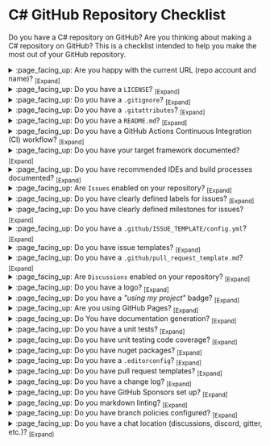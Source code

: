 # C# GitHub Repository Checklist

Do you have a C# repository on GitHub? Are you thinking about making a C# repository on GitHub? This is a checklist intended to help you make the most out
of your GitHub repository.

<details>
<summary>
  :page_facing_up: Are you happy with the current URL (repo account and name)? <sub>[Expand]</sub>
</summary>
<p>

> Make sure you are happy with the name of your repo and the account your repo is under. You can rename and transer ownership of repositories, but that will change the URL of your repo, which may cause confusion for your community.
>
> GitHub has organization accounts, so if you already have a group of dedicated developers or intend to grow a community around the repository, having the repository be under an organization's account may be more appropriate than a personal account.<br/>
> [See more information on GitHub organization here.](https://docs.github.com/en/organizations/collaborating-with-groups-in-organizations/about-organizations)

</p>
</details>

<details>
<summary>
  :page_facing_up: Do you have a <code>LICENSE</code>? <sub>[Expand]</sub>
</summary>
<p>

> Licensing is very important. You should choose a license before you make any code public.
> [See GitHub's guide on licensing here.](https://docs.github.com/en/github/creating-cloning-and-archiving-repositories/creating-a-repository-on-github/licensing-a-repository)

</p>
</details>

<details>
<summary>
  :page_facing_up: Do you have a <code>.gitignore</code>? <sub>[Expand]</sub>
</summary>
<p>

> You don't want all your files to be included in your repository. For example, you generally want all your source code files (`.cs` for C# files) to be included, but you do not want your `obj` and `bin` folders included. Repsoitories are generally for source code while packages and releases are for binaries. The `.gitignore` file is how you can control what files are included or excluded from your repository. For C# repsoitories, if you use GitHub's online interface, you want to choose the `Visual Studio` option when you create your repository:
>
> ![image](https://user-images.githubusercontent.com/3385986/126922682-eee60260-8cb8-473e-8808-bce382db40c3.png)
>
> If you need to add or update a `.gitignore` file to an existing repsoitory, you copy the latest version of the file form here:
> [https://github.com/github/gitignore/blob/master/VisualStudio.gitignore](https://github.com/github/gitignore/blob/master/VisualStudio.gitignore)
>
> [See git's documentation on `.gitignore` here.](https://git-scm.com/docs/gitignore)
  
</p>
</details>

<details>
<summary>
  :page_facing_up: Do you have a <code>.gitattributes</code>? <sub>[Expand]</sub>
</summary>
<p>

A `.gitattributes` file helps you control some settings. The most common use for this is to standardize line endings, so that when the code is cloned it will have the appropriate line endings based on the environment, but line endings will be standardized in the actual repository. For C# repositories, you generally just want to use this as your `.gitattributes`:
```
* text=auto
```
However, if you do have any binary files you should add explicit entries for those types of files. For example, if you have a `.png` image file in your repository you could add this line to your 

</p>
</details>

<details>
<summary>
  :page_facing_up: Do you have a <code>README.md</code>? <sub>[Expand]</sub>
</summary>
<p>

_todo_

</p>
</details>

<details>
<summary>
  :page_facing_up: Do you have a GitHub Actions Continuous Integration (CI) workflow? <sub>[Expand]</sub>
</summary>
<p>

_todo_

</p>
</details>

<details>
<summary>
  :page_facing_up: Do you have your target framework documented? <sub>[Expand]</sub>
</summary>
<p>

_todo_

</p>
</details>

<details>
<summary>
  :page_facing_up: Do you have recommended IDEs and build processes documented? <sub>[Expand]</sub>
</summary>
<p>

_todo_

</p>
</details>

<details>
<summary>
  :page_facing_up: Are <code>Issues</code> enabled on your repository? <sub>[Expand]</sub>
</summary>
<p>

_todo_

</p>
</details>

<details>
<summary>
  :page_facing_up: Do you have clearly defined labels for issues? <sub>[Expand]</sub>
</summary>
<p>

_todo_

</p>
</details>

<details>
<summary>
  :page_facing_up: Do you have clearly defined milestones for issues? <sub>[Expand]</sub>
</summary>
<p>

_todo_

</p>
</details>

<details>
<summary>
  :page_facing_up: Do you have a <code>.github/ISSUE_TEMPLATE/config.yml</code>? <sub>[Expand]</sub>
</summary>
<p>

_todo_

</p>
</details>

<details>
<summary>
  :page_facing_up: Do you have issue templates? <sub>[Expand]</sub>
</summary>
<p>

_todo_

</p>
</details>

<details>
<summary>
  :page_facing_up: Do you have a <code>.github/pull_request_template.md</code>? <sub>[Expand]</sub>
</summary>
<p>

_todo_

</p>
</details>

<details>
<summary>
  :page_facing_up: Are <code>Discussions</code> enabled on your repository? <sub>[Expand]</sub>
</summary>
<p>

_todo_

</p>
</details>

<details>
<summary>
  :page_facing_up: Do you have a logo? <sub>[Expand]</sub>
</summary>
<p>

_todo_

</p>
</details>

<details>
<summary>
  :page_facing_up: Do you have a <em>"using my project"</em> badge? <sub>[Expand]</sub>
</summary>
<p>

_todo_

</p>
</details>

<details>
<summary>
  :page_facing_up: Are you using GitHub Pages? <sub>[Expand]</sub>
</summary>
<p>

_todo_

</p>
</details>

<details>
<summary>
  :page_facing_up: Do You have documentation generation? <sub>[Expand]</sub>
</summary>
<p>

_todo_

</p>
</details>

<details>
<summary>
  :page_facing_up: Do you have a unit tests? <sub>[Expand]</sub>
</summary>
<p>

_todo_

</p>
</details>

<details>
<summary>
  :page_facing_up: Do you have unit testing code coverage? <sub>[Expand]</sub>
</summary>
<p>

_todo_

</p>
</details>

<details>
<summary>
  :page_facing_up: Do you have nuget packages? <sub>[Expand]</sub>
</summary>
<p>

_todo_

</p>
</details>

<details>
<summary>
  :page_facing_up: Do you have a <code>.editorconfig</code>? <sub>[Expand]</sub>
</summary>
<p>

_todo_

</p>
</details>

<details>
<summary>
  :page_facing_up: Do you have pull request templates? <sub>[Expand]</sub>
</summary>
<p>

_todo_

</p>
</details>

<details>
<summary>
  :page_facing_up: Do you have a change log? <sub>[Expand]</sub>
</summary>
<p>

_todo_

</p>
</details>

<details>
<summary>
  :page_facing_up: Do you have GitHub Sponsors set up? <sub>[Expand]</sub>
</summary>
<p>

_todo_

</p>
</details>

<details>
<summary>
  :page_facing_up: Do you markdown linting? <sub>[Expand]</sub>
</summary>
<p>

_todo_

</p>
</details>

<details>
<summary>
  :page_facing_up: Do you have branch policies configured? <sub>[Expand]</sub>
</summary>
<p>

_todo_

</p>
</details>

<details>
<summary>
  :page_facing_up: Do you have a chat location (discussions, discord, gitter, etc.)? <sub>[Expand]</sub>
</summary>
<p>

_todo_

</p>
</details>

